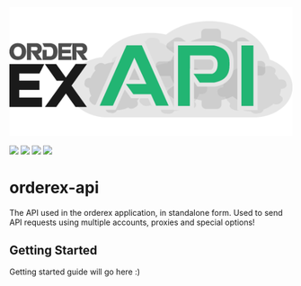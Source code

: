 

![demopic](img/orderexapi_logo.png)


![](https://img.shields.io/github/license/robswc/orderex-api?style=for-the-badge)
![](https://img.shields.io/github/repo-size/robswc/orderex-api?style=for-the-badge)
![](https://img.shields.io/github/commit-activity/y/robswc/orderex-api?style=for-the-badge)
![](https://img.shields.io/twitter/follow/robswc?style=for-the-badge)

# orderex-api
The API used in the orderex application, in standalone form.  Used to send API requests using multiple accounts, proxies and special options!

## Getting Started

Getting started guide will go here :)
